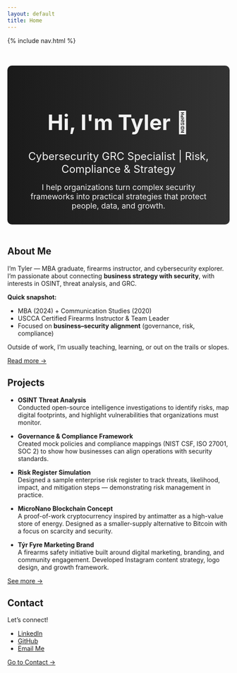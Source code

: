 ```yaml
---
layout: default
title: Home
---
```


{% include nav.html %}

<!-- Hero Section with Gradient Background -->
<div style="text-align:center; margin: 3rem 0; padding: 2rem; background: linear-gradient(to right, #1a1a1a, #333333); color:#f2f2f2; border-radius:10px;">
  <h1 style="font-size:3rem; margin-bottom:0.5rem;">Hi, I'm Tyler 👋</h1>
  <h2 style="font-size:1.5rem; font-weight:normal; margin-bottom:1rem;">Cybersecurity GRC Specialist | Risk, Compliance & Strategy</h2>
  <p style="font-size:1.1rem; max-width:600px; margin:0 auto;">
    I help organizations turn complex security frameworks into practical strategies that protect people, data, and growth.
  </p>
</div>

## About Me  

I’m Tyler — MBA graduate, firearms instructor, and cybersecurity explorer.  
I’m passionate about connecting **business strategy with security**, with interests in OSINT, threat analysis, and GRC.

**Quick snapshot:**  
- MBA (2024) + Communication Studies (2020)  
- USCCA Certified Firearms Instructor & Team Leader  
- Focused on **business–security alignment** (governance, risk, compliance)

Outside of work, I’m usually teaching, learning, or out on the trails or slopes.  

[Read more →](about.html)

## Projects  

- **OSINT Threat Analysis**  
  Conducted open-source intelligence investigations to identify risks, map digital footprints, and highlight vulnerabilities that organizations must monitor.  

- **Governance & Compliance Framework**  
  Created mock policies and compliance mappings (NIST CSF, ISO 27001, SOC 2) to show how businesses can align operations with security standards.  

- **Risk Register Simulation**  
  Designed a sample enterprise risk register to track threats, likelihood, impact, and mitigation steps — demonstrating risk management in practice.    

- **MicroNano Blockchain Concept**  
  A proof-of-work cryptocurrency inspired by antimatter as a high-value store of energy. Designed as a smaller-supply alternative to Bitcoin with a focus on scarcity and security.  

- **Týr Fyre Marketing Brand**  
  A firearms safety initiative built around digital marketing, branding, and community engagement. Developed Instagram content strategy, logo design, and growth framework.  

[See more →](projects.html)

## Contact
Let’s connect!  
- [LinkedIn](https://www.linkedin.com/in/tylerhoel)  
- [GitHub](https://github.com/tch25-cs)  
- [Email Me](mailto:tylerhoel25@gmail.com?subject=Professional%20Inquiry&body=Hello%20Tyler,%0D%0A%0D%0AI%20came%20across%20your%20portfolio%20and%20wanted%20to%20connect%20regarding%20professional%20opportunities%20or%20collaboration.%0D%0A%0D%0ABest%20regards,%0D%0A[Your%20Name])

[Go to Contact →](contact.html)
